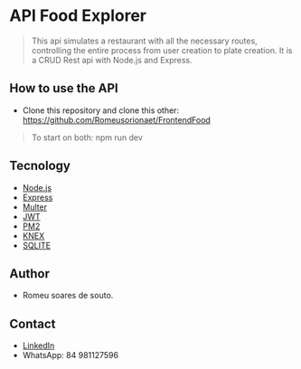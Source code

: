 <h1>API Food Explorer</h1>

> This api simulates a restaurant with all the necessary routes, controlling the entire process from user creation to plate creation. It is a CRUD Rest api with Node.js and Express.

<h2>How to use the API</h2>

* Clone this repository and clone this other: https://github.com/Romeusorionaet/FrontendFood

> To start on both: npm run dev

<h2>Tecnology</h2>

* [Node.js](https://nodejs.org/en)
* [Express](https://expressjs.com/pt-br/)
* [Multer](https://www.npmjs.com/package/multer)
* [JWT](https://jwt.io/)
* [PM2](https://pm2.io/)
* [KNEX](https://www.npmjs.com/package/knex)
* [SQLITE](https://www.sqlite.org/docs.html)

<h2>Author</h2>

* Romeu soares de souto.

<h2>Contact</h2>

* [LinkedIn](https://www.linkedin.com/in/romeu-soares-87749a231/)
* WhatsApp: 84 981127596